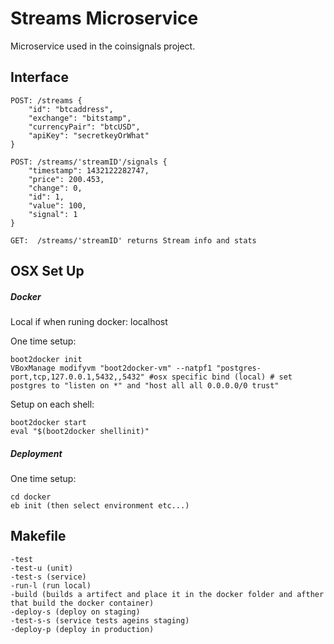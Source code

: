 # Streams Microservice
Microservice used in the coinsignals project.

## Interface
	POST: /streams {	
		"id": "btcaddress",
    	"exchange": "bitstamp",
    	"currencyPair": "btcUSD",
    	"apiKey": "secretkeyOrWhat" 
    }
    
    POST: /streams/'streamID'/signals {
    	"timestamp": 1432122282747,
    	"price": 200.453,
    	"change": 0,
    	"id": 1,
    	"value": 100,
    	"signal": 1
    }
    
    GET:  /streams/'streamID' returns Stream info and stats
   	

## OSX Set Up
##### Docker
Local if when runing docker: localhost

One time setup:

	boot2docker init
	VBoxManage modifyvm "boot2docker-vm" --natpf1 "postgres-port,tcp,127.0.0.1,5432,,5432" #osx specific bind (local) # set postgres to "listen on *" and "host all all 0.0.0.0/0 trust"

Setup on each shell:

	boot2docker start
	eval "$(boot2docker shellinit)"

##### Deployment
One time setup:
	
	cd docker
	eb init (then select environment etc...)

## Makefile
	-test 
	-test-u (unit)
	-test-s (service)
	-run-l (run local)
	-build (builds a artifect and place it in the docker folder and afther that build the docker container)
	-deploy-s (deploy on staging)
	-test-s-s (service tests ageins staging)
	-deploy-p (deploy in production)